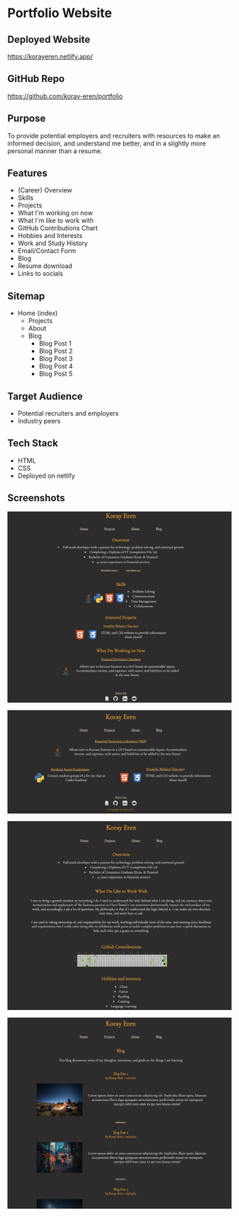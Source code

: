 # Portfolio Website

## Deployed Website

<https://korayeren.netlify.app/>

## GitHub Repo

<https://github.com/koray-eren/portfolio>

## Purpose

To provide potential employers and recruiters with resources to make an informed decision, and understand me better, and in a slightly more personal manner than a resume.

## Features

* (Career) Overview
* Skills
* Projects
* What I'm working on now
* What I'm like to work with
* GitHub Contributions Chart
* Hobbies and Interests
* Work and Study History
* Email/Contact Form
* Blog
* Resume download
* Links to socials

## Sitemap

* Home (index)
  * Projects
  * About
  * Blog
    * Blog Post 1
    * Blog Post 2
    * Blog Post 3
    * Blog Post 4
    * Blog Post 5

## Target Audience

* Potential recruiters and employers
* Industry peers

## Tech Stack

* HTML
* CSS
* Deployed on netlify

## Screenshots

![home page screenshot](./screenshots/home-screenshot.png)

![projects page screenshot](./screenshots/projects-screenshot.png)

![about page screenshot](./screenshots/about-screenshot.png)

![blog page screenshot](./screenshots/blog-screenshot.png)
